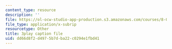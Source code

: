 ```yaml
---
content_type: resource
description: ''
file: https://ol-ocw-studio-app-production.s3.amazonaws.com/courses/8-01sc-classical-mechanics-fall-2016/dd66d8f2d4975b7dba22c0294e1fbd41_nfawe03nvAY.vtt
file_type: application/x-subrip
resourcetype: Other
title: 3play caption file
uid: dd66d8f2-d497-5b7d-ba22-c0294e1fbd41
---
```

